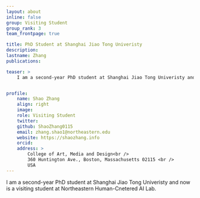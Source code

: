 ```yaml
---
layout: about
inline: false
group: Visiting Student
group_rank: 3
team_frontpage: true

title: PhD Student at Shanghai Jiao Tong Univeristy
description: 
lastname: Zhang
publications: 

teaser: >
    I am a second-year PhD student at Shanghai Jiao Tong Univeristy and now is a visiting student at Northeastern Human-Cnetered AI Lab.


profile:
    name: Shao Zhang
    align: right
    image: 
    role: Visiting Student
    twitter: 
    github: ShaoZhang0115
    email: zhang.shao1@northeastern.edu
    website: https://shaozhang.info
    orcid: 
    address: >
        College of Art, Media and Design<br />
        360 Huntington Ave., Boston, Massachusetts 02115 <br />
        USA
---
```


I am a second-year PhD student at Shanghai Jiao Tong Univeristy and now is a visiting student at Northeastern Human-Cnetered AI Lab.
